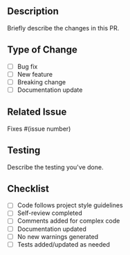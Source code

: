 ## Description
Briefly describe the changes in this PR.

## Type of Change
- [ ] Bug fix
- [ ] New feature
- [ ] Breaking change
- [ ] Documentation update

## Related Issue
Fixes #(issue number)

## Testing
Describe the testing you've done.

## Checklist
- [ ] Code follows project style guidelines
- [ ] Self-review completed
- [ ] Comments added for complex code
- [ ] Documentation updated
- [ ] No new warnings generated
- [ ] Tests added/updated as needed

